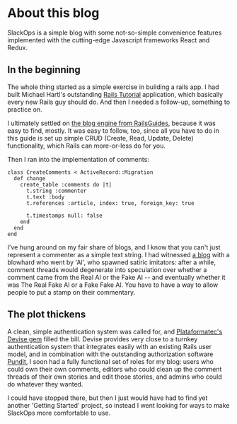 # About this blog
SlackOps is a simple blog with some not-so-simple convenience features
implemented with the cutting-edge Javascript frameworks React and Redux.

## In the beginning
The whole thing started as a simple exercise in building a rails app. I had built
Michael Hartl's outstanding [Rails Tutorial](http://railstutorial.org)
application, which basically every new Rails guy should do. And then I needed
a follow-up, something to practice on.

I ultimately settled on
[the blog engine from RailsGuides](http://guides.rubyonrails.org/getting_started.html),
because it was easy to find, mostly. It was easy to follow, too, since all you
have to do in this guide is set up simple CRUD (Create, Read, Update, Delete)
functionality, which Rails can more-or-less do for you.

Then I ran into the implementation of comments:

```
class CreateComments < ActiveRecord::Migration
  def change
    create_table :comments do |t|
      t.string :commenter
      t.text :body
      t.references :article, index: true, foreign_key: true

      t.timestamps null: false
    end
  end
end
```

I've hung around on my fair share of blogs, and I know that you can't just
represent a commenter as a simple text string. I had witnessed
[a blog](http://eschatonblog.com) with a blowhard who went by 'Al', who spawned
satiric imitators: after a while, comment threads would degenerate into
speculation over whether a comment came from the Real Al or the Fake Al -- and
eventually whether it was The Real Fake Al or a Fake Fake Al. You have to have a
way to allow people to put a stamp on their commentary.

## The plot thickens
A clean, simple authentication system was called for, and [Plataformatec's
Devise gem](https://github.com/plataformatec/devise) filled the bill. Devise
provides very close to a turnkey authentication system that integrates easily
with an existing Rails user model, and in combination with the outstanding
authorization software [Pundit](https://github.com/elabs/pundit), I soon had a
fully functional set of roles for my blog: users who could own their own
comments, editors who could clean up the comment threads of their own stories
and edit those stories, and admins who could do whatever they wanted.

I could have stopped there, but then I just would have had to find yet another
'Getting Started' project, so instead I went looking for ways to make SlackOps
more comfortable to use.

